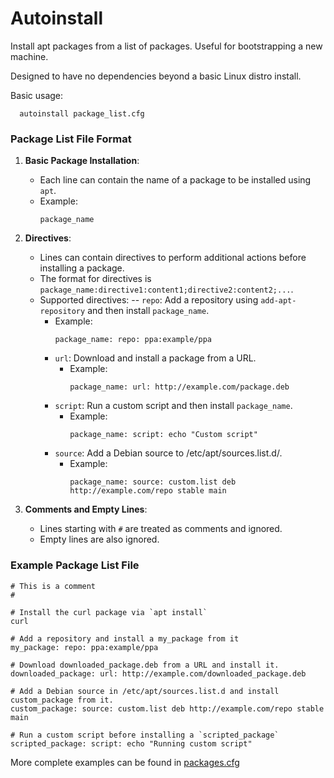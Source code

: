 # Autoinstall 

Install apt packages from a list of packages.  Useful for bootstrapping a new machine.

Designed to have no dependencies beyond a basic Linux distro install. 

Basic usage:
```shell
  autoinstall package_list.cfg
```


### Package List File Format

1. **Basic Package Installation**:
   - Each line can contain the name of a package to be installed using `apt`.
   - Example:
     ```plaintext
     package_name
     ```

2. **Directives**:
   - Lines can contain directives to perform additional actions before installing a package.
   - The format for directives is `package_name:directive1:content1;directive2:content2;...`.
   - Supported directives:
     -- `repo`: Add a repository using `add-apt-repository` and then install `package_name`.
       - Example:
         ```plaintext
         package_name: repo: ppa:example/ppa
         ```
     - `url`: Download and install a package from a URL.
       - Example:
         ```plaintext
         package_name: url: http://example.com/package.deb
         ```
     - `script`: Run a custom script and then install `package_name`.
       - Example:
         ```plaintext
         package_name: script: echo "Custom script"
         ```
     - `source`: Add a Debian source to /etc/apt/sources.list.d/.
       - Example:
         ```plaintext
         package_name: source: custom.list deb http://example.com/repo stable main
         ```

3. **Comments and Empty Lines**:
   - Lines starting with `#` are treated as comments and ignored.
   - Empty lines are also ignored.

### Example Package List File

```plaintext
# This is a comment
#

# Install the curl package via `apt install`
curl

# Add a repository and install a my_package from it
my_package: repo: ppa:example/ppa

# Download downloaded_package.deb from a URL and install it.  
downloaded_package: url: http://example.com/downloaded_package.deb

# Add a Debian source in /etc/apt/sources.list.d and install custom_package from it.
custom_package: source: custom.list deb http://example.com/repo stable main

# Run a custom script before installing a `scripted_package`
scripted_package: script: echo "Running custom script"
```

More complete examples can be found in [packages.cfg](./packages.cfg)
